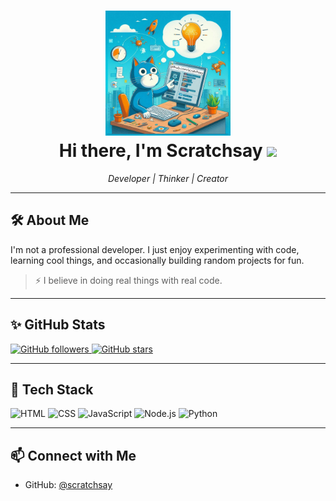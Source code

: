 <h1 align="center">
  <img src="https://raw.githubusercontent.com/scratchsay/scratchsay/main/scratchsay.png" width="200" alt="scratchsay logo"/>
  <br>
  Hi there, I'm Scratchsay <img src="https://raw.githubusercontent.com/MartinHeinz/MartinHeinz/master/wave.gif" width="30px"/>
</h1>

<p align="center">
  <em>Developer | Thinker | Creator</em>
</p>

---

## 🛠️ About Me

I'm not a professional developer. I just enjoy experimenting with code, learning cool things, and occasionally building random projects for fun.

> ⚡ I believe in doing real things with real code.

---

## ✨ GitHub Stats

<p align="left">
  <a href="https://github.com/scratchsay?tab=followers">
    <img alt="GitHub followers" title="Follow me on GitHub" src="https://custom-icon-badges.demolab.com/github/followers/scratchsay?color=blue&label=Followers&logo=person-add&logoColor=white&style=for-the-badge"/>
  </a>
  <a href="https://github.com/scratchsay?tab=repositories&sort=stargazers">
    <img alt="GitHub stars" title="Total stars on GitHub" src="https://custom-icon-badges.demolab.com/github/stars/scratchsay?color=yellow&label=Stars&logo=star&logoColor=white&style=for-the-badge"/>
  </a>
</p>

---

## 🔧 Tech Stack

![HTML](https://img.shields.io/badge/-HTML5-E34F26?style=flat&logo=html5&logoColor=white)
![CSS](https://img.shields.io/badge/-CSS3-1572B6?style=flat&logo=css3)
![JavaScript](https://img.shields.io/badge/-JavaScript-F7DF1E?style=flat&logo=javascript&logoColor=black)
![Node.js](https://img.shields.io/badge/-Node.js-339933?style=flat&logo=node.js&logoColor=white)
![Python](https://img.shields.io/badge/-Python-3776AB?style=flat&logo=python&logoColor=white)

---

## 📫 Connect with Me

- GitHub: [@scratchsay](https://github.com/scratchsay)
